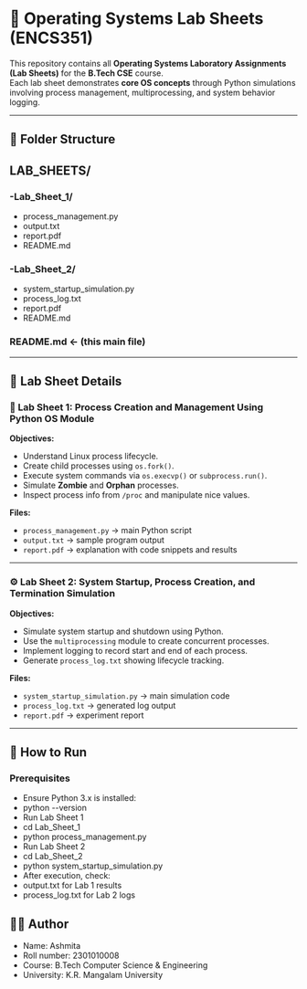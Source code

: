 # 🧠 Operating Systems Lab Sheets (ENCS351)

This repository contains all **Operating Systems Laboratory Assignments (Lab Sheets)** for the **B.Tech CSE** course.  
Each lab sheet demonstrates **core OS concepts** through Python simulations involving process management, multiprocessing, and system behavior logging.

---

## 📁 Folder Structure

## LAB_SHEETS/
### -Lab_Sheet_1/
- process_management.py
- output.txt
- report.pdf
- README.md
### -Lab_Sheet_2/
- system_startup_simulation.py
- process_log.txt
- report.pdf
- README.md
### README.md ← (this main file)

---

## 🧩 Lab Sheet Details

### 🧪 Lab Sheet 1: Process Creation and Management Using Python OS Module
**Objectives:**
- Understand Linux process lifecycle.
- Create child processes using `os.fork()`.
- Execute system commands via `os.execvp()` or `subprocess.run()`.
- Simulate **Zombie** and **Orphan** processes.
- Inspect process info from `/proc` and manipulate nice values.

**Files:**
- `process_management.py` → main Python script  
- `output.txt` → sample program output  
- `report.pdf` → explanation with code snippets and results  

---

### ⚙️ Lab Sheet 2: System Startup, Process Creation, and Termination Simulation
**Objectives:**
- Simulate system startup and shutdown using Python.
- Use the `multiprocessing` module to create concurrent processes.
- Implement logging to record start and end of each process.
- Generate `process_log.txt` showing lifecycle tracking.

**Files:**
- `system_startup_simulation.py` → main simulation code  
- `process_log.txt` → generated log output  
- `report.pdf` → experiment report  

---

## 🚀 How to Run

### Prerequisites
  - Ensure Python 3.x is installed:
- python --version
- Run Lab Sheet 1
- cd Lab_Sheet_1
- python process_management.py
- Run Lab Sheet 2
- cd Lab_Sheet_2
- python system_startup_simulation.py
- After execution, check:
- output.txt for Lab 1 results
- process_log.txt for Lab 2 logs
## 🧑‍💻 Author
- Name: Ashmita
- Roll number: 2301010008
- Course: B.Tech Computer Science & Engineering
- University: K.R. Mangalam University
